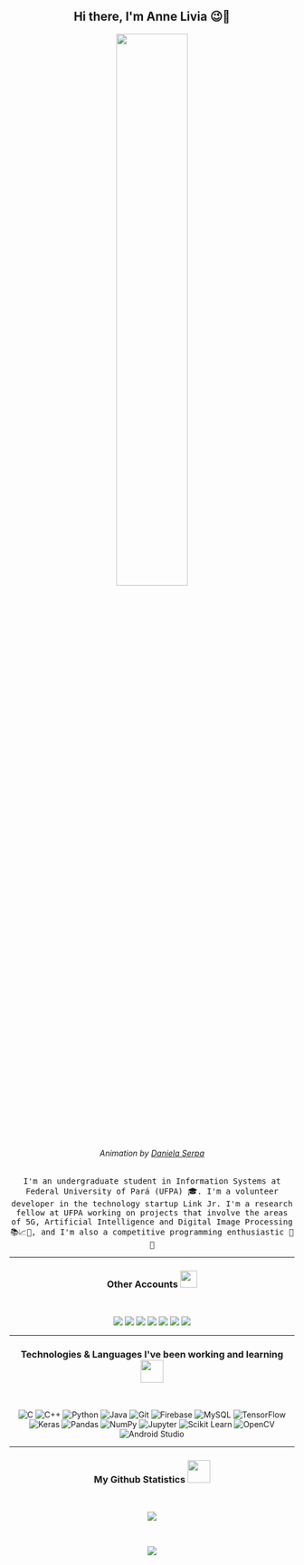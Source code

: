 <h2 align="center"> Hi there, I'm Anne Livia 😉👋 <br/></h2> 
 
<p align="center"><img width=50% src="https://miro.medium.com/max/1600/0*K2WLMTExLyida7OR.gif"></p>
<h6 align="center">Animation by <a href="https://dribbble.com/daniserpa" target="_blank">Daniela Serpa</a></h6>

<p align="center"> <samp>I'm an undergraduate student in Information Systems at Federal University of Pará (UFPA) 🎓. I'm a volunteer developer in the technology startup Link Jr. I'm a research fellow at UFPA working on projects that involve the areas of 5G, Artificial Intelligence and Digital Image Processing 📚📈🔬, and I'm also a competitive programming enthusiastic 🤩 🎈 </samp> </p>

---------------------------------------------------------------------------------------------------------------------------------------------------------------------------------

<h3 align="center"> Other Accounts <img src="https://www.pinclipart.com/picdir/big/143-1432236_contacts-us-mail-mail-gif-us-mail-gifs.png" width="30px">  </h3>
<br />
<p align="center">
<a href="https://www.linkedin.com/in/annelivia/"><img src="https://img.shields.io/badge/linkedin-%230077B5.svg?&style=for-the-badge&logo=linkedin&logoColor=white" margin=20/></a>
<a href="https://instagram.com/anneliviia"><img src="https://img.shields.io/badge/instagram-%23E4405F.svg?&style=for-the-badge&logo=instagram&logoColor=white"/></a>
<a href="mailto:annelivia16@gmail.com"><img src="https://img.shields.io/badge/Gmail-D14836?style=for-the-badge&logo=gmail&logoColor=white"/></a>
<a href="https://gitlab.com/AnneLivia"><img src="https://img.shields.io/badge/GitLab-330F63?style=for-the-badge&logo=gitlab&logoColor=white"/></a>
<a href="https://stackoverflow.com/users/15428059/anne-livia"><img src="https://img.shields.io/badge/Stack_Overflow-FE7A16?style=for-the-badge&logo=stack-overflow&logoColor=white"/></a>
<a href="https://codepen.io/anneliviia"><img src="https://img.shields.io/badge/Codepen-000000?style=for-the-badge&logo=codepen&logoColor=white"/></a>
<a href="https://codeforces.com/profile/annelivia"><img src="https://img.shields.io/badge/Codeforces-1F8ACB?style=for-the-badge&logo=Codeforces&logoColor=white"/></a>
</p>

---------------------------------------------------------------------------------------------------------------------------------------------------------------------------------

<h3 align="center"> Technologies & Languages I've been working and learning <img src="https://media3.giphy.com/media/2Yj2vRSHrhZIUyVPGl/source.gif" width="40px"> </h3>
<br />
<p align="center">
<img alt="C" src="https://img.shields.io/badge/c%20-%2300599C.svg?&style=for-the-badge&logo=c&logoColor=white"/>
<img alt="C++" src="https://img.shields.io/badge/c++%20-%2300599C.svg?&style=for-the-badge&logo=c%2B%2B&ogoColor=white"/>
<img alt="Python" src="https://img.shields.io/badge/python%20-%2314354C.svg?&style=for-the-badge&logo=python&logoColor=white"/>
<img alt="Java" src="https://img.shields.io/badge/java-%23ED8B00.svg?&style=for-the-badge&logo=java&logoColor=white"/>
<img alt="Git" src="https://img.shields.io/badge/git%20-%23F05033.svg?&style=for-the-badge&logo=git&logoColor=white"/>
<img alt="Firebase" src="https://img.shields.io/badge/firebase%20-%23039BE5.svg?&style=for-the-badge&logo=firebase"/>
<img alt="MySQL" src="https://img.shields.io/badge/mysql-%2300f.svg?&style=for-the-badge&logo=mysql&logoColor=white"/>
<img alt="TensorFlow" src="https://img.shields.io/badge/TensorFlow%20-%23FF6F00.svg?&style=for-the-badge&logo=TensorFlow&logoColor=white" />
<img alt="Keras" src="https://img.shields.io/badge/Keras%20-%23D00000.svg?&style=for-the-badge&logo=Keras&logoColor=white"/>
<img alt="Pandas" src="https://img.shields.io/badge/pandas%20-%23150458.svg?&style=for-the-badge&logo=pandas&logoColor=white" />
<img alt="NumPy" src="https://img.shields.io/badge/numpy%20-%23013243.svg?&style=for-the-badge&logo=numpy&logoColor=white" />
<img alt="Jupyter" src="https://img.shields.io/badge/Jupyter%20-%23F37626.svg?&style=for-the-badge&logo=Jupyter&logoColor=white" />
<img alt="Scikit Learn" src="https://img.shields.io/badge/Scikit%20Learn-F7931E?style=for-the-badge&logo=scikit%2DLearn&logoColor=white" />
<img alt="OpenCV" src="https://img.shields.io/badge/OpenCV-5C3EE8?style=for-the-badge&logo=OpenCV&logoColor=white" />
<img alt="Android Studio" src="https://img.shields.io/badge/Android%20Studio-3DDC84?style=for-the-badge&logo=Android%20Studio&logoColor=white" />
</p>

---------------------------------------------------------------------------------------------------------------------------------------------------------------------------------

<h3 align="center"> My Github Statistics <img src="https://media3.giphy.com/media/VEzBzSyEOKtXGuPIQw/giphy.gif" width="40px"> </h3>
<br / >
<p align="center">
  <a href="https://github.com/AnneLivia/AnneLivia">
    <img align="center" src="https://github-profile-trophy.vercel.app/?username=annelivia&theme=flat&no-frame=true&row=1&&margin-w=20" />
  </a>
</p>
<br / >
<p align="center">
  <a href="https://github.com/AnneLivia/AnneLivia">
    <img align="center" src="https://github-readme-stats.vercel.app/api/top-langs/?username=annelivia&layout=compact&card_width=800&title_color=000&border_radius=20&custom_title=Most used programming languages&show_icons=true&langs_count=20" />
  </a>
</p>


